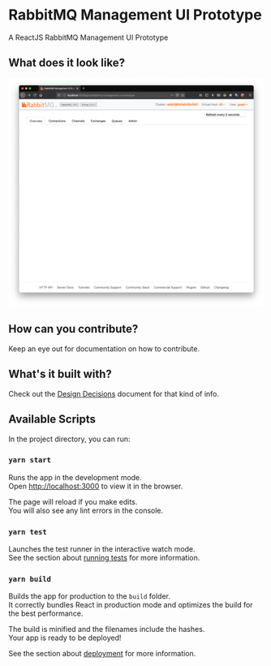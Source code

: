 # RabbitMQ Management UI Prototype

A ReactJS RabbitMQ Management UI Prototype 

## What does it look like?

![Screenshot](screenshots/2020-07-05/logged-in.png "Screenshot")

## How can you contribute?

Keep an eye out for documentation on how to contribute.

## What's it built with?

Check out the [Design Decisions](design-decisions.md) document for that kind of info.

## Available Scripts

In the project directory, you can run:

### `yarn start`

Runs the app in the development mode.<br />
Open [http://localhost:3000](http://localhost:3000) to view it in the browser.

The page will reload if you make edits.<br />
You will also see any lint errors in the console.

### `yarn test`

Launches the test runner in the interactive watch mode.<br />
See the section about [running tests](https://facebook.github.io/create-react-app/docs/running-tests) for more information.

### `yarn build`

Builds the app for production to the `build` folder.<br />
It correctly bundles React in production mode and optimizes the build for the best performance.

The build is minified and the filenames include the hashes.<br />
Your app is ready to be deployed!

See the section about [deployment](https://facebook.github.io/create-react-app/docs/deployment) for more information.
